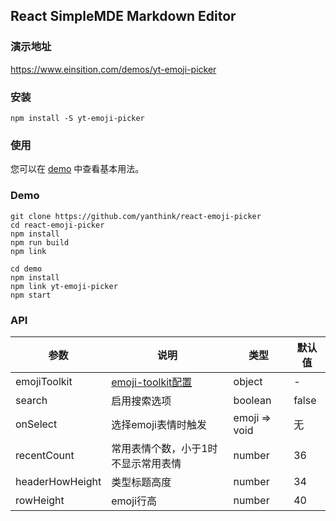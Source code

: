 ## React SimpleMDE Markdown Editor

### 演示地址

https://www.einsition.com/demos/yt-emoji-picker

### 安装

```
npm install -S yt-emoji-picker
```


### 使用

您可以在 [demo](demo/src/App.js) 中查看基本用法。

### Demo

```
git clone https://github.com/yanthink/react-emoji-picker
cd react-emoji-picker
npm install
npm run build
npm link

cd demo
npm install
npm link yt-emoji-picker
npm start
```

### API

| 参数 | 说明 | 类型 | 默认值	 |
| --- | --- | --- | --- |
| emojiToolkit | [emoji-toolkit配置](https://github.com/joypixels/emoji-toolkit/blob/master/USAGE.md) | object |  - |
| search | 启用搜索选项 | boolean | false |
| onSelect | 选择emoji表情时触发 | emoji => void | 无 |
| recentCount | 常用表情个数，小于1时不显示常用表情 | number | 36 |
| headerHowHeight | 类型标题高度 | number | 34 |
| rowHeight | emoji行高 | number | 40 |


